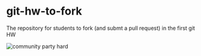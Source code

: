 git-hw-to-fork
==============

The repository for students to fork (and submt a pull request) in the first git HW

![community party hard](http://i.giphy.com/zPVRKhPsUP5lK.gif)
